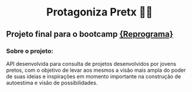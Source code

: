 # <p align="center"><b> **Protagoniza Pretx** </b> ✊🏿 <p>
  
## Projeto final para o bootcamp [{Reprograma}](https://www.reprograma.com.br/)
  
### Sobre o projeto: 
API desenvolvida para consulta de projetos desenvolvidos por jovens pretos, com o objetivo de levar aos mesmos a visão mais ampla do poder de suas ideias e inspirações em momento importante na construção de autoestima e visão de possibilidades.  
  
  
  
